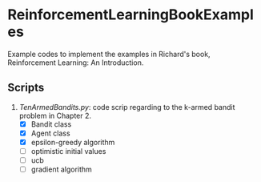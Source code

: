 # ReinforcementLearningBookExamples
Example codes to implement the examples in Richard's book, 
Reinforcement Learning: An Introduction.

## Scripts
1. *TenArmedBandits.py*: code scrip regarding to the k-armed bandit problem 
in Chapter 2.
    - [x] Bandit class
    - [x] Agent class
    - [x] epsilon-greedy algorithm
    - [ ] optimistic initial values
    - [ ] ucb
    - [ ] gradient algorithm
